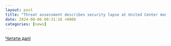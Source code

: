 ```yaml
---
layout: post
title: "Threat assessment describes security lapse at United Center months before Chicago DNC set to begin"
date: 2024-08-06 00:31:16 +0000
categories: [news]
---
```


[Читати далі](https://abc7chicago.com/post/chicago-dnc-security-perimeter-threat-assessment-describes-lapse-united-center-months-before-2024-set-begin/15147837/)
